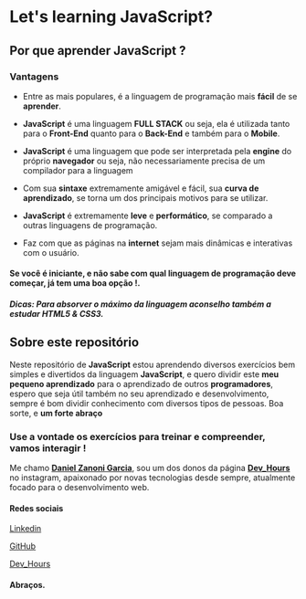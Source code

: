 # Let's learning JavaScript?

## Por que aprender JavaScript ?

### Vantagens

* Entre as mais populares, é a linguagem de programação mais **fácil** de se **aprender**.

* **JavaScript** é uma linguagem **FULL STACK** ou seja, ela é utilizada tanto para o **Front-End** quanto para o **Back-End** e também para o **Mobile**.

* **JavaScript** é uma linguagem que pode ser interpretada pela **engine** do próprio **navegador** ou seja, não necessariamente precisa de um compilador para a linguagem

* Com sua **sintaxe** extremamente amigável e fácil, sua **curva de aprendizado**, se torna um dos principais motivos para se utilizar.

* **JavaScript** é extremamente **leve** e **performático**, se comparado a outras linguagens de programação.

* Faz com que as páginas na **internet** sejam mais dinâmicas e interativas com o usuário.

#### Se você é **iniciante**, e não sabe com qual **linguagem de programação** deve começar, já tem uma boa opção !.

##### Dicas: Para absorver o máximo da linguagem aconselho também a estudar HTML5 & CSS3.

## Sobre este repositório

Neste repositório de **JavaScript** estou aprendendo diversos exercícios bem simples e divertidos da linguagem **JavaScript**, e quero dividir este **meu pequeno aprendizado** para o aprendizado de outros **programadores**, espero que seja útil também no seu aprendizado e desenvolvimento, sempre é bom dividir conhecimento com diversos tipos de pessoas. Boa sorte, e **um forte abraço** 

### Use a vontade os exercícios para treinar e compreender, vamos interagir !

Me chamo [**Daniel Zanoni Garcia**](https://www.linkedin.com/in/daniel-zanoni-garcia), sou um dos donos da página [**Dev_Hours**](https://www.instagram.com/dev_hours) no instagram, apaixonado por novas tecnologias desde sempre, atualmente focado para o desenvolvimento web.

#### Redes sociais

[Linkedin](https://www.linkedin.com/in/daniel-zanoni-garcia)

[GitHub](https://github.com/DanielZG20)

[Dev_Hours](https://www.instagram.com/dev_hours)

#### Abraços.
